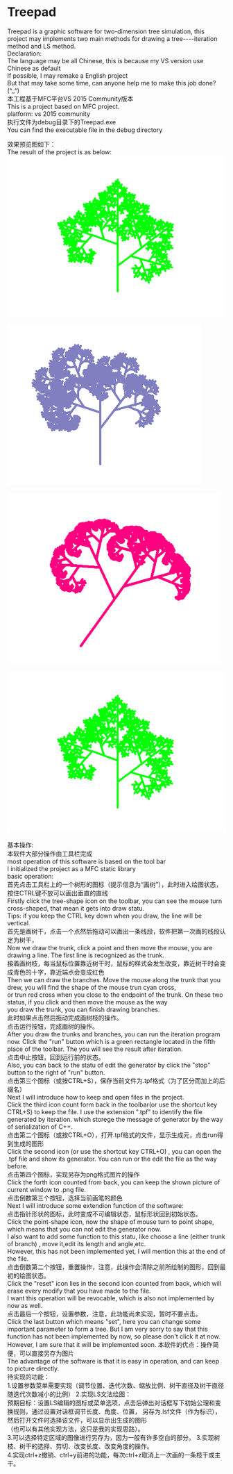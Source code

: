 # Treepad
Treepad is a graphic software for two-dimension tree simulation, this project may implements two main methods for drawing a tree----iteration method and LS method.  
Declaration:  
The language may be all Chinese, this is because my VS version use Chinese as default  
If possible, I may remake a English project  
But that may take some time, can anyone help me to make this job done? (^_^)  
本工程基于MFC平台VS 2015 Community版本  
This is a project based on MFC project.   
platform: vs 2015 community  
执行文件为debug目录下的Treepad.exe  
You can find the executable file in the debug directory

效果预览图如下：  
The result of the project is as below:
![image](https://github.com/chipon/Treepad/blob/master/shot%20preview/1.png)  
  
![image](https://github.com/chipon/Treepad/blob/master/shot%20preview/2.png)  
  
![image](https://github.com/chipon/Treepad/blob/master/shot%20preview/3.png)  
  
![image](https://github.com/chipon/Treepad/blob/master/shot%20preview/1.png)  
  
基本操作:  
本软件大部分操作由工具栏完成  
most operation of this software is based on the tool bar  
I initialized the project as a MFC static library  
basic operation:  
首先点击工具栏上的一个树形的图标（提示信息为“画树”），此时进入绘图状态，按住CTRL键不放可以画出垂直的直线  
Firstly click the tree-shape icon on the toolbar, you can see the mouse turn cross-shaped, that mean it gets into draw statu.  
Tips: if you keep the CTRL key down when you draw, the line will be vertical.  
首先是画树干，点击一个点然后拖动可以画出一条线段，软件把第一次画的线段认定为树干，  
Now we draw the trunk, click a point and then move the mouse, you are drawing a line. The first line is recognized as the trunk.  
接着画树枝，每当鼠标位置靠近树干时，鼠标的样式会发生改变，靠近树干时会变成青色的十字，靠近端点会变成红色  
Then we can draw the branches. Move the mouse along the trunk that you drew, you will find the shape of the mouse trun cyan cross,  
or trun red cross when you close to the endpoint of the trunk. On these two status, if you click and then move the mouse as the way  
you draw the trunk, you can finish drawing branches.  
此时如果点击然后拖动完成画树枝的操作。  
点击运行按钮，完成画树的操作。  
After you draw the trunks and branches, you can run the iteration program now. Click the "run" button which is a green rectangle   located in the fifth place of the toolbar. The you will see the result after iteration.  
点击中止按钮，回到运行前的状态。  
Also, you can back to the statu of edit the generator by click the "stop" button to the right of "run" button.  
点击第三个图标（或按CTRL+S），保存当前文件为.tpf格式（为了区分而加上的后缀名）  
Next I will introduce how to keep and open files in the project.   
Click the third icon count form back in the toolbar(or use the shortcut key CTRL+S) to keep the file. I use the extension ".tpf" to   identify the file generated by iteration. which storege the message of generator by the way of serialization of C++.  
点击第二个图标（或按CTRL+O），打开.tpf格式的文件，显示生成元，点击run得到生成的图形   
Click the second icon (or use the shortcut key CTRL+O) , you can open the .tpf file and show its generator. You can run or the edit   the file as the way before.  
点击第四个图标，实现另存为png格式图片的操作  
Click the forth icon counted from back, you can keep the shown picture of current window to .png file.  
点击倒数第三个按钮，选择当前画笔的颜色   
Next I will introduce some extendion function of the software:  
点击指针形状的图标，此时变成不可编辑状态，鼠标形状回到初始状态。  
Click the point-shape icon, now the shape of mouse turn to point shape, which means that you can not edit the generator now.  
I also want to add some function to this statu, like choose a line (either trunk of branch) , move it,edit its length and angle,etc.  
However, this has not been implemented yet, I will mention this at the end of the file.   
点击倒数第二个按钮，重置操作，注意，此操作会清除之前所绘制的图形，回到最初的绘图状态。  
Click the "reset" icon lies in the second icon counted from back, which will erase every modify that you have made to the file.   
I want this operation will be revocable, which is also not implemented by now as well.  
点击最后一个按钮，设置参数，注意，此功能尚未实现，暂时不要点击。   
Click the last button which means "set", here you can change some important parameter to form a tree. But I am very sorry to say that
this function has not been implemented by now, so please don't click it at now. However, I am sure that it will be implemented soon.
本软件的优点：操作简便，可以直接另存为图片  
The advantage of the software is that it is easy in operation, and can keep to picture directly.   
待实现的功能：  
1.设置参数菜单需要实现（调节位置、迭代次数、缩放比例、树干直径及树干直径随迭代次数减小的比例） 
2.实现LS文法绘图：  
预期目标：设置LS编辑的图标或菜单选项，点击后弹出对话框写下初始公理和变换规则，通过设置对话框调节长度、角度、位置，
另存为.lsf文件（作为标识），然后打开文件时选择该文件，可以显示出生成的图形  
（也可以有其他实现方法，这只是我的实现思路）。  
3.可以选择特定区域的图像进行另存为，因为一般有许多空白的部分。
3.实现树枝、树干的选择、剪切、改变长度、改变角度的操作。  
4.实现ctrl+z撤销、ctrl+y前进的功能，每次ctrl+z取消上一次画的一条枝干或主干。
